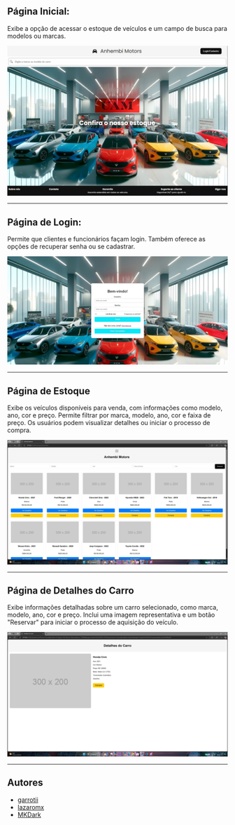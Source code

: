## Página Inicial:

Exibe a opção de acessar o estoque de veículos e um campo de busca para modelos ou marcas.

![Página Inicial](https://github.com/garrotii/A3/blob/27bad784dd3272969c1786cff0e9168a481fc77f/InicialTeste.jpeg)

---

## Página de Login:

Permite que clientes e funcionários façam login. Também oferece as opções de recuperar senha ou se cadastrar.

![Página de Login](https://github.com/garrotii/A3/blob/fb7d778a29bb68e3d6b099adb921edfed20bfe33/LoginTeste.jpeg)

---

## Página de Estoque
Exibe os veículos disponíveis para venda, com informações como modelo, ano, cor e preço. Permite filtrar por marca, modelo, ano, cor e faixa de preço. Os usuários podem visualizar detalhes ou iniciar o processo de compra.

![Página Inicial](https://github.com/garrotii/A3/blob/92997ecb74f2f7be5651b99abe2aa511ca1d507d/Estoque.jpeg)

---

## Página de Detalhes do Carro
Exibe informações detalhadas sobre um carro selecionado, como marca, modelo, ano, cor e preço. Inclui uma imagem representativa e um botão "Reservar" para iniciar o processo de aquisição do veículo.

![Página Inicial](https://github.com/garrotii/A3/blob/92997ecb74f2f7be5651b99abe2aa511ca1d507d/DetalhesCarro.jpeg)

---

## Autores

- [garrotii](https://www.github.com/garrotii)
- [lazaromx](https://github.com/lazaromx)
- [MKDark](https://github.com/MateusKalil)

